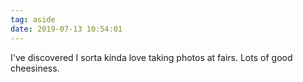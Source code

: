 ```yaml
---
tag: aside
date: 2019-07-13 10:54:01
---
```

I've discovered I sorta kinda love taking photos at fairs. Lots of good cheesiness.